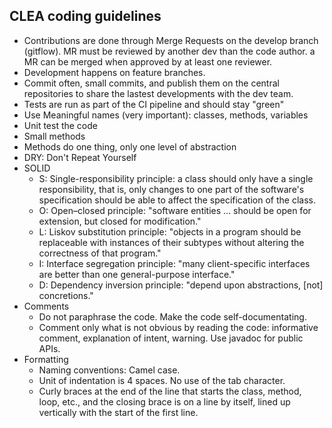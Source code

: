 ## CLEA coding guidelines

* Contributions are done through Merge Requests on the develop branch (gitflow). MR must be reviewed by another dev than the code author. a MR can be merged when approved by at least one reviewer.
* Development happens on feature branches.
* Commit often, small commits, and publish them on the central repositories to share the lastest developments with the dev team.
* Tests are run as part of the CI pipeline and should stay "green"
* Use Meaningful names (very important): classes, methods, variables
* Unit test the code
* Small methods
* Methods do one thing, only one level of abstraction
* DRY: Don't Repeat Yourself
* SOLID 
  * S: Single-responsibility principle: a class should only have a single responsibility, that is, only changes to one part of the software's specification should be able to affect the specification of the class.
  * O: Open–closed principle: "software entities ... should be open for extension, but closed for modification."
  * L: Liskov substitution principle: "objects in a program should be replaceable with instances of their subtypes without altering the correctness of that program." 
  * I: Interface segregation principle: "many client-specific interfaces are better than one general-purpose interface."
  * D: Dependency inversion principle: "depend upon abstractions, [not] concretions."
* Comments
  * Do not paraphrase the code. Make the code self-documentating.
  * Comment only what is not obvious by reading the code: informative comment, explanation of intent, warning. Use javadoc for public APIs.
* Formatting
  * Naming conventions: Camel case.
  * Unit of indentation is 4 spaces. No use of the tab character.
  * Curly braces at the end of the line that starts the class, method, loop, etc., and the closing brace is on a line by itself, lined up vertically with the start of the first line.
